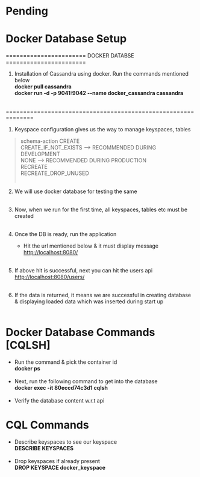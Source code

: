 # Pending

# Docker Database Setup

======================= DOCKER DATABSE =======================
1. Installation of Cassandra using docker. Run the commands mentioned below <br>
	<b> docker pull cassandra <br>
		docker run -d -p 9041:9042 --name docker_cassandra cassandra </b> <br><br>

==============================================================

1. Keyspace configuration gives us the way to manage keyspaces, tables
> schema-action
	CREATE <br>
	CREATE_IF_NOT_EXISTS  --> RECOMMENDED DURING DEVELOPMENT<br>
	NONE				  --> RECOMMENDED DURING PRODUCTION<br>
	RECREATE<br>
	RECREATE_DROP_UNUSED
<br><br>

2. We will use docker database for testing the same
<br><br>

3. Now, when we run for the first time, all keyspaces, tables etc must be created
<br><br>

4. Once the DB is ready, run the application <br>
	- Hit the url mentioned below & it must display message <br>
	<a href="http://localhost:8080/">http://localhost:8080/</a>
<br><br>

5. If above hit is successful, next you can hit the users api <br>
	<a href="http://localhost:8080/users">http://localhost:8080/users/</a>
<br><br>

6. If the data is returned, it means we are successful in creating database 
& displaying loaded data which was inserted during start up
<br><br>

# Docker Database Commands [CQLSH]
- Run the command & pick the container id <br>
<b> docker ps </b>
<br><br>
- Next, run the following command to get into the database <br>
<b> docker exec -it 80eccd74c3d1  cqlsh </b>
<br><br>
- Verify the database content w.r.t api

# CQL Commands
- Describe keyspaces to see our keyspace <br>
<b> DESCRIBE KEYSPACES </b>
<br><br>
- Drop keyspaces if already present <br>
<b> DROP KEYSPACE docker_keyspace </b>